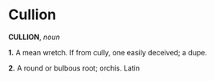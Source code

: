 # Cullion

**CULLION**, _noun_

**1.** A mean wretch. If from cully, one easily deceived; a dupe.

**2.** A round or bulbous root; orchis. Latin
